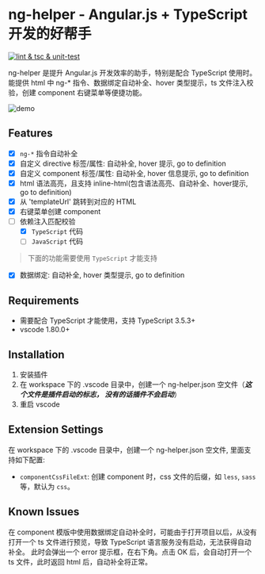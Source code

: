 # ng-helper - Angular.js + TypeScript 开发的好帮手

[![lint & tsc & unit-test](https://github.com/huanguolin/ng-helper/actions/workflows/check.yml/badge.svg)](https://github.com/huanguolin/ng-helper/actions/workflows/check.yml)

ng-helper 是提升 Angular.js 开发效率的助手，特别是配合 TypeScript 使用时。能提供 html 中 ng-* 指令、数据绑定自动补全、hover 类型提示，ts 文件注入校验，创建 component 右键菜单等便捷功能。

![demo](https://raw.githubusercontent.com/huanguolin/ng-helper/main/resources/demo.gif)

## Features

- [x] `ng-*` 指令自动补全
- [x] 自定义 directive 标签/属性: 自动补全, hover 提示, go to definition
- [x] 自定义 component 标签/属性: 自动补全, hover 信息提示, go to definition
- [x] html 语法高亮，且支持 inline-html(包含语法高亮、自动补全、hover提示, go to definition)
- [x] 从 'templateUrl' 跳转到对应的 HTML
- [x] 右键菜单创建 component
- [ ] 依赖注入匹配校验
  - [x] `TypeScript` 代码
  - [ ] `JavaScript` 代码

> 下面的功能需要使用 `TypeScript` 才能支持

- [x] 数据绑定: 自动补全, hover 类型提示, go to definition


## Requirements

* 需要配合 TypeScript 才能使用，支持 TypeScript 3.5.3+
* vscode 1.80.0+


## Installation

1. 安装插件
2. 在 workspace 下的 .vscode 目录中，创建一个 ng-helper.json 空文件（***这个文件是插件启动的标志， 没有的话插件不会启动***）
3. 重启 vscode

## Extension Settings

在 workspace 下的 .vscode 目录中，创建一个 ng-helper.json 空文件, 里面支持如下配置:

* `componentCssFileExt`: 创建 component 时，css 文件的后缀，如 `less`, `sass` 等，默认为 `css`。

## Known Issues

在 component 模版中使用数据绑定自动补全时，可能由于打开项目以后，从没有打开一个 ts 文件进行预览，导致 TypeScript 语言服务没有启动，无法获得自动补全。
此时会弹出一个 error 提示框，在右下角。点击 OK 后，会自动打开一个 ts 文件，此时返回 html 后，自动补全将正常。

